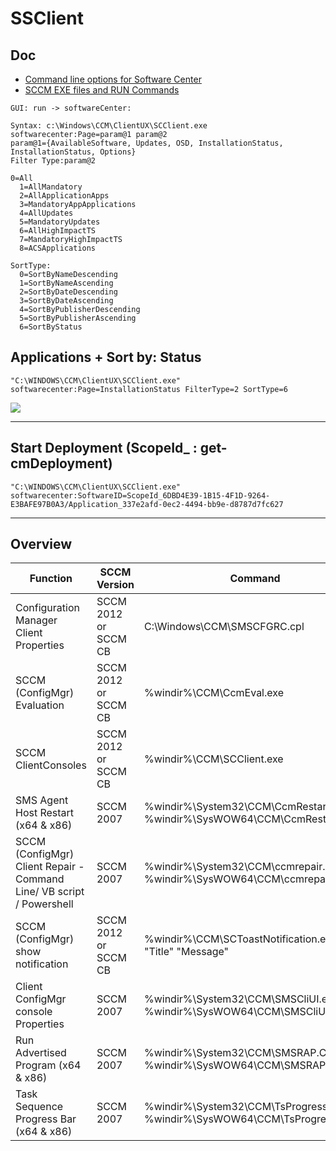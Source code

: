 # SSClient

## Doc
* [Command line options for Software Center](https://deploymentresearch.com/Research/Post/650/Command-line-options-for-Software-Center)
* [SCCM EXE files and RUN Commands](https://social.technet.microsoft.com/wiki/contents/articles/6565.sccm-exe-files-and-run-commands.aspx)

````list
GUI: run -> softwareCenter:

Syntax: c:\Windows\CCM\ClientUX\SCClient.exe softwarecenter:Page=param@1 param@2
param@1={AvailableSoftware, Updates, OSD, InstallationStatus, InstallationStatus, Options}
Filter Type:param@2

0=All
  1=AllMandatory
  2=AllApplicationApps
  3=MandatoryAppApplications
  4=AllUpdates
  5=MandatoryUpdates
  6=AllHighImpactTS
  7=MandatoryHighImpactTS
  8=ACSApplications

SortType:
  0=SortByNameDescending
  1=SortByNameAscending
  2=SortByDateDescending
  3=SortByDateAscending
  4=SortByPublisherDescending
  5=SortByPublisherAscending
  6=SortByStatus    
````
 
## Applications + Sort by: Status
````batch
"C:\WINDOWS\CCM\ClientUX\SCClient.exe" softwarecenter:Page=InstallationStatus FilterType=2 SortType=6
````

[<img src="https://i.imgur.com/LlnmTNd.png">](https://i.imgur.com/LlnmTNd.png) 

---

## Start Deployment (ScopeId_ : get-cmDeployment) 
````bath
"C:\WINDOWS\CCM\ClientUX\SCClient.exe" softwarecenter:SoftwareID=ScopeId_6DBD4E39-1B15-4F1D-9264-E3BAFE97B0A3/Application_337e2afd-0ec2-4494-bb9e-d8787d7fc627
````

---

## Overview
| Function                                                              | SCCM Version         | Command                                                                       |
|-----------------------------------------------------------------------|----------------------|-------------------------------------------------------------------------------|
| Configuration Manager Client Properties                               | SCCM 2012 or SCCM CB | C:\Windows\CCM\SMSCFGRC.cpl                                                   |
| SCCM (ConfigMgr) Evaluation                                           | SCCM 2012 or SCCM CB | %windir%\CCM\CcmEval.exe                                                      |
| SCCM ClientConsoles                                                   | SCCM 2012 or SCCM CB | %windir%\CCM\SCClient.exe                                                     |
| SMS Agent Host Restart (x64 & x86)                                    | SCCM 2007            | %windir%\System32\CCM\CcmRestart.exe %windir%\SysWOW64\CCM\CcmRestart.exe     |
| SCCM (ConfigMgr) Client Repair - Command Line/ VB script / Powershell | SCCM 2007            | %windir%\System32\CCM\ccmrepair.exe %windir%\SysWOW64\CCM\ccmrepair.exe       |
| SCCM (ConfigMgr) show notification                                    | SCCM 2012 or SCCM CB | %windir%\CCM\SCToastNotification.exe "Title" "Message"                        |
| Client ConfigMgr console Properties                                   | SCCM 2007            | %windir%\System32\CCM\SMSCliUI.exe %windir%\SysWOW64\CCM\SMSCliUI.exe         |
| Run Advertised Program (x64 & x86)                                    | SCCM 2007            | %windir%\System32\CCM\SMSRAP.CPL %windir%\SysWOW64\CCM\SMSRAP.CPL             |
| Task Sequence Progress Bar (x64 & x86)                                | SCCM 2007            | %windir%\System32\CCM\TsProgressUI.exe %windir%\SysWOW64\CCM\TsProgressUI.exe |
